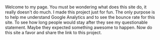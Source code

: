Welcome to my page. You must be wondering what does this site do, it really doesn't do much. I made this project just for fun. The only purpose is to help me understand Google Analytics and to see the bounce rate for this site. To see how long people would stay after they see my questionable statement. Maybe they expected something awesome to happen. Now do this site a favor and share the link to this project.
